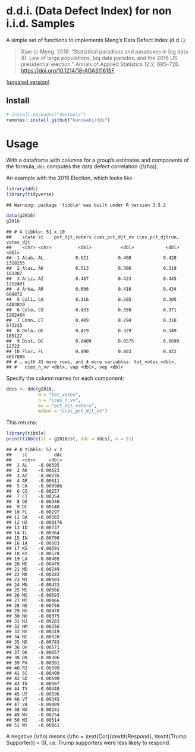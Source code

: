 d.d.i. (Data Defect Index) for non i.i.d. Samples
================

A simple set of functions to implements Meng’s Data Defect Index
(d.d.i.).

> Xiao-Li Meng. 2018. “Statistical paradises and paradoxes in big data
> (I): Law of large populations, big data paradox, and the 2016 US
> presidential election.” Annals of Applied Statistics 12:2, 685–726.
> <https://doi.org/10.1214/18-AOAS1161SF>.

([ungated
version](https://statistics.fas.harvard.edu/files/statistics-2/files/statistical_paradises_and_paradoxes.pdf))

## Install

``` r
# install.packages("devtools")
remotes::install_github("kuriwaki/ddi")
```

# Usage

With a dataframe with columns for a group’s estimates and components of
the formula, `ddc` computes the data defect correlation (\(\rho\)).

An example with the 2016 Election, which looks like

``` r
library(ddi)
library(tidyverse)
```

    ## Warning: package 'tibble' was built under R version 3.5.2

``` r
data(g2016)
g2016
```

    ## # A tibble: 51 x 10
    ##    state st    pct_djt_voters cces_pct_djt_vv cces_pct_djtrun… votes_djt
    ##    <chr> <chr>          <dbl>           <dbl>            <dbl>     <dbl>
    ##  1 Alab… AL            0.621           0.408            0.428    1318255
    ##  2 Alas… AK            0.513           0.306            0.319     163387
    ##  3 Ariz… AZ            0.487           0.423            0.445    1252401
    ##  4 Arka… AR            0.606           0.416            0.434     684872
    ##  5 Cali… CA            0.316           0.285            0.305    4483810
    ##  6 Colo… CO            0.433           0.350            0.371    1202484
    ##  7 Conn… CT            0.409           0.294            0.318     673215
    ##  8 Dela… DE            0.419           0.329            0.349     185127
    ##  9 Dist… DC            0.0409          0.0575           0.0690     12723
    ## 10 Flor… FL            0.490           0.403            0.422    4617886
    ## # … with 41 more rows, and 4 more variables: tot_votes <dbl>,
    ## #   cces_n_vv <dbl>, vap <dbl>, vep <dbl>

Specify the column names for each component:

``` r
ddcs <- ddc(g2016, 
            N = "tot_votes",
            n = "cces_n_vv",
            mu = "pct_djt_voters", 
            muhat = "cces_pct_djt_vv")
```

This returns:

``` r
library(tibble)
print(tibble(st = g2016$st, ddc = ddcs), n = 51)
```

    ## # A tibble: 51 x 2
    ##    st          ddc
    ##    <chr>     <dbl>
    ##  1 AL    -0.00595 
    ##  2 AK    -0.00623 
    ##  3 AZ    -0.00235 
    ##  4 AR    -0.00611 
    ##  5 CA    -0.000986
    ##  6 CO    -0.00257 
    ##  7 CT    -0.00354 
    ##  8 DE    -0.00340 
    ##  9 DC     0.00140 
    ## 10 FL    -0.00297 
    ## 11 GA    -0.00382 
    ## 12 HI    -0.000176
    ## 13 ID    -0.00737 
    ## 14 IL    -0.00364 
    ## 15 IN    -0.00700 
    ## 16 IA    -0.00583 
    ## 17 KS    -0.00591 
    ## 18 KY    -0.00578 
    ## 19 LA    -0.00405 
    ## 20 ME    -0.00479 
    ## 21 MD    -0.00249 
    ## 22 MA    -0.00283 
    ## 23 MI    -0.00503 
    ## 24 MN    -0.00433 
    ## 25 MS    -0.00566 
    ## 26 MO    -0.00693 
    ## 27 MT    -0.00466 
    ## 28 NE    -0.00758 
    ## 29 NV    -0.00478 
    ## 30 NH    -0.00375 
    ## 31 NJ    -0.00283 
    ## 32 NM    -0.00256 
    ## 33 NY    -0.00319 
    ## 34 NC    -0.00520 
    ## 35 ND    -0.00783 
    ## 36 OH    -0.00571 
    ## 37 OK    -0.00657 
    ## 38 OR    -0.00306 
    ## 39 PA    -0.00391 
    ## 40 RI    -0.00399 
    ## 41 SC    -0.00409 
    ## 42 SD    -0.00690 
    ## 43 TN    -0.00507 
    ## 44 TX    -0.00449 
    ## 45 UT    -0.00596 
    ## 46 VT    -0.00345 
    ## 47 VA    -0.00409 
    ## 48 WA    -0.00241 
    ## 49 WV    -0.00754 
    ## 50 WI    -0.00514 
    ## 51 WY    -0.00861

A negative \(\rho\) means
\(\rho = \text{Cor}(\textit{Respond}, \textit{Trump Supporter}) < 0\),
i.e. Trump supporters were less likely to respond.
